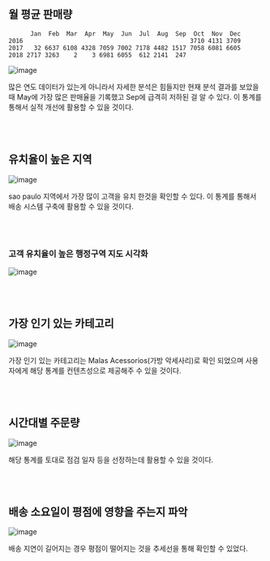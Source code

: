## 월 평균 판매량

```
      Jan  Feb  Mar  Apr  May  Jun  Jul  Aug  Sep  Oct  Nov  Dec
2016                                              3710 4131 3709
2017   32 6637 6108 4328 7059 7002 7178 4482 1517 7058 6081 6605
2018 2717 3263    2    3 6981 6055  612 2141  247
```

![image](https://github.com/iJaeDragon/Olist-Brazil_E-Commerce_System_Data_Analysis/assets/66985977/a26374d3-804a-44bb-9759-0981fa063588)

많은 연도 데이터가 있는게 아니라서 자세한 분석은 힘들지만 현재 분석 결과를 보았을 때 May에 가장 많은 판매율을 기록했고 Sep에 급격히 저하된 걸 알 수 있다.
이 통계를 통해서 실적 개선에 활용할 수 있을 것이다.

<br/><br/>

## 유치율이 높은 지역

![image](https://github.com/iJaeDragon/Olist-Brazil_E-Commerce_System_Data_Analysis/assets/66985977/7871643c-3726-4a04-8f9a-7fadb949c497)

sao paulo 지역에서 가장 많이 고객을 유치 한것을 확인할 수 있다.
이 통계를 통해서 배송 시스템 구축에 활용할 수 있을 것이다.

<br/><br/>

### 고객 유치율이 높은 행정구역 지도 시각화

![image](https://github.com/iJaeDragon/Olist-Brazil_E-Commerce_System_Data_Analysis/assets/66985977/c8cdfab1-d3a6-403f-a2ab-f062aef2d798)

<br/><br/>

## 가장 인기 있는 카테고리

![image](https://github.com/iJaeDragon/Olist-Brazil_E-Commerce_System_Data_Analysis/assets/66985977/90d4305e-5deb-461a-a90f-3617b727ff7d)

가장 인기 있는 카테고리는 Malas Acessorios(가방 악세사리)로 확인 되었으며
사용자에게 해당 통계를 컨텐츠성으로 제공해주 수 있을 것이다.

<br/><br/>

## 시간대별 주문량

![image](https://github.com/iJaeDragon/Olist-Brazil_E-Commerce_System_Data_Analysis/assets/66985977/f77462ff-462b-4a86-8f90-5763886c2864)

해당 통계를 토대로 점검 일자 등을 선정하는데 활용할 수 있을 것이다.

<br/><br/>

## 배송 소요일이 평점에 영향을 주는지 파악

![image](https://github.com/iJaeDragon/Olist-Brazil_E-Commerce_System_Data_Analysis/assets/66985977/5d40e500-a54f-40eb-ab49-0e3f93c6cb7d)

배송 지연이 길어지는 경우 평점이 떨어지는 것을 추세선을 통해 확인할 수 있었다.
